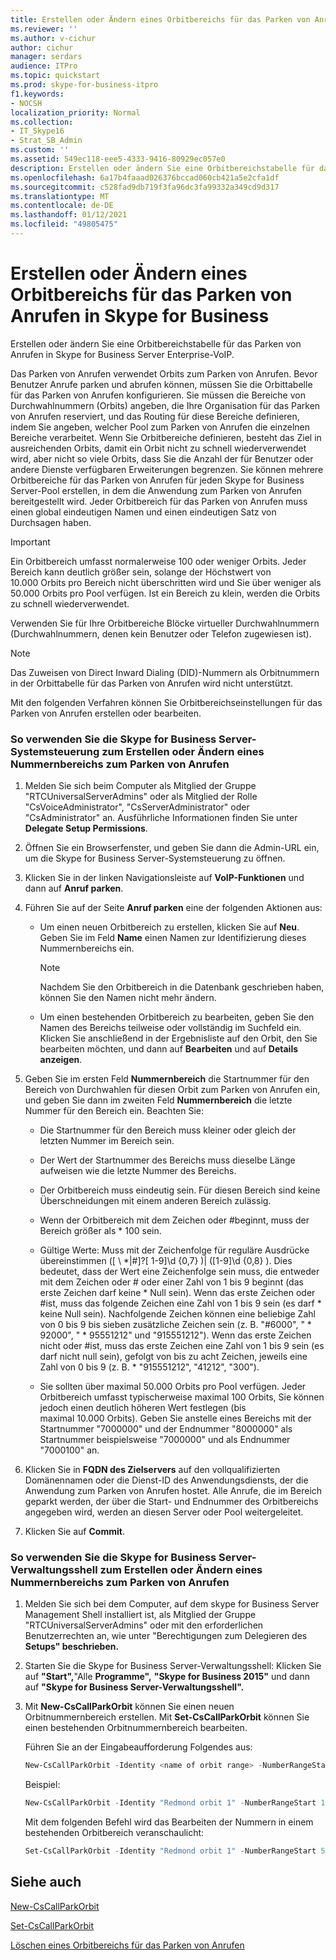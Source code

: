 ```yaml
---
title: Erstellen oder Ändern eines Orbitbereichs für das Parken von Anrufen in Skype for Business
ms.reviewer: ''
ms.author: v-cichur
author: cichur
manager: serdars
audience: ITPro
ms.topic: quickstart
ms.prod: skype-for-business-itpro
f1.keywords:
- NOCSH
localization_priority: Normal
ms.collection:
- IT_Skype16
- Strat_SB_Admin
ms.custom: ''
ms.assetid: 549ec118-eee5-4333-9416-80929ec057e0
description: Erstellen oder ändern Sie eine Orbitbereichstabelle für das Parken von Anrufen in Skype for Business Server Enterprise-VoIP.
ms.openlocfilehash: 6a17b4faaad026376bccad060cb421a5e2cfa1df
ms.sourcegitcommit: c528fad9db719f3fa96dc3fa99332a349cd9d317
ms.translationtype: MT
ms.contentlocale: de-DE
ms.lasthandoff: 01/12/2021
ms.locfileid: "49805475"
---
```

# <a name="create-or-modify-a-call-park-orbit-range-in-skype-for-business"></a>Erstellen oder Ändern eines Orbitbereichs für das Parken von Anrufen in Skype for Business

Erstellen oder ändern Sie eine Orbitbereichstabelle für das Parken von Anrufen in Skype for Business Server Enterprise-VoIP.

Das Parken von Anrufen verwendet Orbits zum Parken von Anrufen. Bevor Benutzer Anrufe parken und abrufen können, müssen Sie die Orbittabelle für das Parken von Anrufen konfigurieren. Sie müssen die Bereiche von Durchwahlnummern (Orbits) angeben, die Ihre Organisation für das Parken von Anrufen reserviert, und das Routing für diese Bereiche definieren, indem Sie angeben, welcher Pool zum Parken von Anrufen die einzelnen Bereiche verarbeitet. Wenn Sie Orbitbereiche definieren, besteht das Ziel in ausreichenden Orbits, damit ein Orbit nicht zu schnell wiederverwendet wird, aber nicht so viele Orbits, dass Sie die Anzahl der für Benutzer oder andere Dienste verfügbaren Erweiterungen begrenzen. Sie können mehrere Orbitbereiche für das Parken von Anrufen für jeden Skype for Business Server-Pool erstellen, in dem die Anwendung zum Parken von Anrufen bereitgestellt wird. Jeder Orbitbereich für das Parken von Anrufen muss einen global eindeutigen Namen und einen eindeutigen Satz von Durchsagen haben.

> [!IMPORTANT]
> Ein Orbitbereich umfasst normalerweise 100 oder weniger Orbits. Jeder Bereich kann deutlich größer sein, solange der Höchstwert von 10.000 Orbits pro Bereich nicht überschritten wird und Sie über weniger als 50.000 Orbits pro Pool verfügen. Ist ein Bereich zu klein, werden die Orbits zu schnell wiederverwendet.

Verwenden Sie für Ihre Orbitbereiche Blöcke virtueller Durchwahlnummern (Durchwahlnummern, denen kein Benutzer oder Telefon zugewiesen ist).

> [!NOTE]
> Das Zuweisen von Direct Inward Dialing (DID)-Nummern als Orbitnummern in der Orbittabelle für das Parken von Anrufen wird nicht unterstützt.

Mit den folgenden Verfahren können Sie Orbitbereichseinstellungen für das Parken von Anrufen erstellen oder bearbeiten.

### <a name="to-use-skype-for-business-server-control-panel-to-create-or-modify-a-range-of-numbers-for-parking-calls"></a>So verwenden Sie die Skype for Business Server-Systemsteuerung zum Erstellen oder Ändern eines Nummernbereichs zum Parken von Anrufen

1. Melden Sie sich beim Computer als Mitglied der Gruppe "RTCUniversalServerAdmins" oder als Mitglied der Rolle "CsVoiceAdministrator", "CsServerAdministrator" oder "CsAdministrator" an. Ausführliche Informationen finden Sie unter **Delegate Setup Permissions**.

2. Öffnen Sie ein Browserfenster, und geben Sie dann die Admin-URL ein, um die Skype for Business Server-Systemsteuerung zu öffnen.

3. Klicken Sie in der linken Navigationsleiste auf **VoIP-Funktionen** und dann auf **Anruf parken**.

4. Führen Sie auf der Seite **Anruf parken** eine der folgenden Aktionen aus:

   - Um einen neuen Orbitbereich zu erstellen, klicken Sie auf **Neu**. Geben Sie im Feld **Name** einen Namen zur Identifizierung dieses Nummernbereichs ein.

     > [!NOTE]
     > Nachdem Sie den Orbitbereich in die Datenbank geschrieben haben, können Sie den Namen nicht mehr ändern.

   - Um einen bestehenden Orbitbereich zu bearbeiten, geben Sie den Namen des Bereichs teilweise oder vollständig im Suchfeld ein. Klicken Sie anschließend in der Ergebnisliste auf den Orbit, den Sie bearbeiten möchten, und dann auf **Bearbeiten** und auf **Details anzeigen**.

5. Geben Sie im ersten Feld **Nummernbereich** die Startnummer für den Bereich von Durchwahlen für diesen Orbit zum Parken von Anrufen ein, und geben Sie dann im zweiten Feld **Nummernbereich** die letzte Nummer für den Bereich ein. Beachten Sie:

   - Die Startnummer für den Bereich muss kleiner oder gleich der letzten Nummer im Bereich sein.

   - Der Wert der Startnummer des Bereichs muss dieselbe Länge aufweisen wie die letzte Nummer des Bereichs.

   - Der Orbitbereich muss eindeutig sein. Für diesen Bereich sind keine Überschneidungen mit einem anderen Bereich zulässig.

   - Wenn der Orbitbereich mit dem Zeichen oder #beginnt, muss der Bereich größer als \* 100 sein.

   - Gültige Werte: Muss mit der Zeichenfolge für reguläre Ausdrücke übereinstimmen ([ \\ *|#]?[ 1-9]\d {0,7} )| ([1-9]\d {0,8} ). Dies bedeutet, dass der Wert eine Zeichenfolge sein muss, die entweder mit dem Zeichen oder # oder einer Zahl von 1 bis 9 beginnt (das erste Zeichen darf keine \* Null sein). Wenn das erste Zeichen oder #ist, muss das folgende Zeichen eine Zahl von 1 bis 9 sein (es darf \* keine Null sein). Nachfolgende Zeichen können eine beliebige Zahl von 0 bis 9 bis sieben zusätzliche Zeichen sein (z. B. "#6000", " \* 92000", " \* 95551212" und "915551212"). Wenn das erste Zeichen nicht oder #ist, muss das erste Zeichen eine Zahl von 1 bis 9 sein (es darf nicht null sein), gefolgt von bis zu acht Zeichen, jeweils eine Zahl von 0 bis 9 (z. B. \* "915551212", "41212", "300").

   - Sie sollten über maximal 50.000 Orbits pro Pool verfügen. Jeder Orbitbereich umfasst typischerweise maximal 100 Orbits, Sie können jedoch einen deutlich höheren Wert festlegen (bis maximal 10.000 Orbits). Geben Sie anstelle eines Bereichs mit der Startnummer "7000000" und der Endnummer "8000000" als Startnummer beispielsweise "7000000" und als Endnummer "7000100" an.

6. Klicken Sie in **FQDN des Zielservers** auf den vollqualifizierten Domänennamen oder die Dienst-ID des Anwendungsdiensts, der die Anwendung zum Parken von Anrufen hostet. Alle Anrufe, die im Bereich geparkt werden, der über die Start- und Endnummer des Orbitbereichs angegeben wird, werden an diesen Server oder Pool weitergeleitet.

7. Klicken Sie auf **Commit**.

### <a name="to-use-skype-for-business-server-management-shell-to-create-or-modify-a-range-of-numbers-for-parking-calls"></a>So verwenden Sie die Skype for Business Server-Verwaltungsshell zum Erstellen oder Ändern eines Nummernbereichs zum Parken von Anrufen

1. Melden Sie sich bei dem Computer, auf dem skype for Business Server Management Shell installiert ist, als Mitglied der Gruppe "RTCUniversalServerAdmins" oder mit den erforderlichen Benutzerrechten an, wie unter "Berechtigungen zum Delegieren des **Setups" beschrieben.**

2. Starten Sie die Skype for Business Server-Verwaltungsshell: Klicken Sie auf **"Start",**"Alle **Programme",** **"Skype for Business 2015"** und dann auf **"Skype for Business Server-Verwaltungsshell".**

3. Mit **New-CsCallParkOrbit** können Sie einen neuen Orbitnummernbereich erstellen. Mit **Set-CsCallParkOrbit** können Sie einen bestehenden Orbitnummernbereich bearbeiten.

    Führen Sie an der Eingabeaufforderung Folgendes aus:

   ```powershell
   New-CsCallParkOrbit -Identity <name of orbit range> -NumberRangeStart <first number in orbit range> -NumberRangeEnd <last number in orbit range> -CallParkService <FQDN or service ID of the Application service that hosts the Call Park application>
   ```

    Beispiel:

   ```powershell
   New-CsCallParkOrbit -Identity "Redmond orbit 1" -NumberRangeStart 100 -NumberRangeEnd 199 -CallParkService redmond-applicationserver-1
   ```

    Mit dem folgenden Befehl wird das Bearbeiten der Nummern in einem bestehenden Orbitbereich veranschaulicht:

   ```powershell
   Set-CsCallParkOrbit -Identity "Redmond orbit 1" -NumberRangeStart 500 -NumberRangeEnd 699
   ```

## <a name="see-also"></a>Siehe auch

[New-CsCallParkOrbit](https://docs.microsoft.com/powershell/module/skype/new-cscallparkorbit?view=skype-ps)

[Set-CsCallParkOrbit](https://docs.microsoft.com/powershell/module/skype/set-cscallparkorbit?view=skype-ps)

[Löschen eines Orbitbereichs für das Parken von Anrufen](https://technet.microsoft.com/library/85e9f916-062d-450d-ac0a-aeaefc0f7cdc.aspx)
